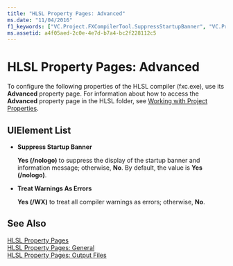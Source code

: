 ```yaml
---
title: "HLSL Property Pages: Advanced"
ms.date: "11/04/2016"
f1_keywords: ["VC.Project.FXCompilerTool.SuppressStartupBanner", "VC.Project.FXCompilerTool.TreatWarningAsError"]
ms.assetid: a4f05aed-2c0e-4e7d-b7a4-bc2f228112c5
---
```

# HLSL Property Pages: Advanced

To configure the following properties of the HLSL compiler (fxc.exe), use its **Advanced** property page. For information about how to access the **Advanced** property page in the HLSL folder, see [Working with Project Properties](../ide/working-with-project-properties.md).

## UIElement List

- **Suppress Startup Banner**

   **Yes (/nologo)** to suppress the display of the startup banner and information message; otherwise, **No**. By default, the value is **Yes (/nologo)**.

- **Treat Warnings As Errors**

   **Yes (/WX)** to treat all compiler warnings as errors; otherwise, **No**.

## See Also

[HLSL Property Pages](../ide/hlsl-property-pages.md)<br>
[HLSL Property Pages: General](../ide/hlsl-property-pages-general.md)<br>
[HLSL Property Pages: Output Files](../ide/hlsl-property-pages-output-files.md)